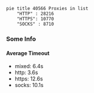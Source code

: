 
```mermaid
pie title 40566 Proxies in list
    "HTTP" : 28216
    "HTTPS": 10770
    "SOCKS" : 8710
```

### Some Info
#### Average Timeout

- mixed: 6.4s
- http: 3.6s
- https: 12.6s
- socks: 10.1s